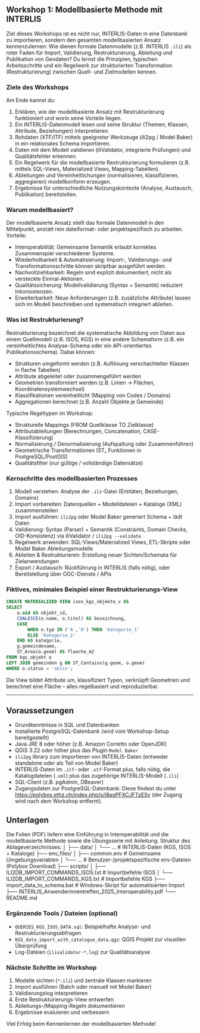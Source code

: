 ## Workshop 1: Modellbasierte Methode mit INTERLIS

Ziel dieses Workshops ist es nicht nur, INTERLIS-Daten in eine Datenbank zu importieren, sondern den gesamten modellbasierten Ansatz kennenzulernen: Wie dienen formale Datenmodelle (z.B. INTERLIS `.ili`) als roter Faden für Import, Validierung, Restrukturierung, Ableitung und Publikation von Geodaten? Du lernst die Prinzipien, typischen Arbeitsschritte und ein Regelwerk zur strukturierten Transformation (Restrukturierung) zwischen Quell- und Zielmodellen kennen.

### Ziele des Workshops
Am Ende kannst du:
1. Erklären, wie der modellbasierte Ansatz mit Restrukturierung funktioniert und worin seine Vorteile liegen. 
2. Ein INTERLIS-Datenmodell lesen und seine Struktur (Themen, Klassen, Attribute, Beziehungen) interpretieren.
3. Rohdaten (XTF/ITF) mittels geeigneter Werkzeuge (ili2pg / Model Baker) in ein relationales Schema importieren.
4. Daten mit dem Modell validieren (iliValidator, integrierte Prüfungen) und Qualitätsfehler erkennen.
5. Ein Regelwerk für die modellbasierte Restrukturierung formulieren (z.B. mittels SQL-Views, Materialized Views, Mapping-Tabellen).
6. Ableitungen und Vereinheitlichungen (normalisieren, klassifizieren, aggregieren) modellkonform erzeugen.
7. Ergebnisse für unterschiedliche Nutzungskontexte (Analyse, Austausch, Publikation) bereitstellen.

### Warum modellbasiert?
Der modellbasierte Ansatz stellt das formale Datenmodell in den Mittelpunkt, anstatt rein dateiformat- oder projektspezifisch zu arbeiten. Vorteile:
- Interoperabilität: Gemeinsame Semantik erlaubt korrektes Zusammenspiel verschiedener Systeme.
- Wiederholbarkeit & Automatisierung: Import-, Validierungs- und Transformationsschritte können skriptbar ausgeführt werden.
- Nachvollziehbarkeit: Regeln sind explizit dokumentiert, nicht als versteckte Einmal-Aktionen.
- Qualitätssicherung: Modellvalidierung (Syntax + Semantik) reduziert Inkonsistenzen.
- Erweiterbarkeit: Neue Anforderungen (z.B. zusätzliche Attribute) lassen sich im Modell beschreiben und systematisch integriert ableiten.

### Was ist Restrukturierung?
Restrukturierung bezeichnet die systematische Abbildung von Daten aus einem Quellmodell (z.B. ISOS, KGS) in eine andere Schemaform (z.B. ein vereinheitlichtes Analyse-Schema oder ein API-orientiertes Publikationsschema). Dabei können:
- Strukturen umgeformt werden (z.B. Auflösung verschachtelter Klassen in flache Tabellen)
- Attribute abgeleitet oder zusammengeführt werden
- Geometrien transformiert werden (z.B. Linien → Flächen, Koordinatensystemwechsel)
- Klassifikationen vereinheitlicht (Mapping von Codes / Domains)
- Aggregationen berechnet (z.B. Anzahl Objekte je Gemeinde)

Typische Regeltypen im Workshop:
- Strukturelle Mappings (FROM Quellklasse TO Zielklasse)
- Attributableitungen (Berechnungen, Concatenation, CASE-Klassifizierung)
- Normalisierung / Denormalisierung (Aufspaltung oder Zusammenführen) 
- Geometrische Transformationen (ST_ Funktionen in PostgreSQL/PostGIS)
- Qualitätsfilter (nur gültige / vollständige Datensätze)

### Kernschritte des modellbasierten Prozesses
1. Modell verstehen: Analyse der `.ili`-Datei (Entitäten, Beziehungen, Domains)
2. Import vorbereiten: Datenquellen + Modelldateien + Kataloge (XML) zusammenstellen
3. Import ausführen: `ili2pg` oder Model Baker generiert Schema + lädt Daten
4. Validierung: Syntax (Parser) + Semantik (Constraints, Domain Checks, OID-Konsistenz) via iliValidator / `ili2pg --validate`
5. Regelwerk anwenden: SQL-Views/Materialized Views, ETL-Skripte oder Model Baker Ableitungsmodelle
6. Ableiten & Restrukturieren: Erstellung neuer Sichten/Schemata für Zielanwendungen
7. Export / Austausch: Rückführung in INTERLIS (falls nötig), oder Bereitstellung über OGC-Dienste / APIs

### Fiktives, minimales Beispiel einer Restrukturierungs-View
```sql
CREATE MATERIALIZED VIEW isos_kgs_objekte_v AS
SELECT 
	o.oid AS objekt_id,
	COALESCE(o.name, o.titel) AS bezeichnung,
	CASE 
		WHEN o.typ IN ('A','B') THEN 'Kategorie_1'
		ELSE 'Kategorie_2'
	END AS kategorie,
	g.gemeindename,
	ST_Area(o.geom) AS flaeche_m2
FROM kgs_objekt o
LEFT JOIN gemeinden g ON ST_Contains(g.geom, o.geom)
WHERE o.status = 'aktiv';
```
Die View bildet Attribute um, klassifiziert Typen, verknüpft Geometrien und berechnet eine Fläche – alles regelbasiert und reproduzierbar.

---

## Voraussetzungen
- Grundkenntnisse in SQL und Datenbanken
- Installierte PostgreSQL-Datenbank (wird vom Workshop-Setup bereitgestellt)
- Java JRE 8 oder höher (z.B. Amazon Corretto oder OpenJDK)
- QGIS 3.22 oder höher plus das Plugin `Model Baker`
- `ili2pg` library zum Importieren von INTERLIS-Daten (entweder standalone oder als Teil von Model Baker)
- INTERLIS-Daten im `.itf`- oder `.xtf`-Format plus, falls nötig, die Katalogdateien (`.xml`) plus das zugehörige INTERLIS-Modell (`.ili`)
- SQL-Client (z.B. pgAdmin, DBeaver)
- Zugangsdaten zur PostgreSQL-Datenbank: Diese findest du unter https://polybox.ethz.ch/index.php/s/i8agPFXCJFTzESy (der Zugang wird nach dem Workshop entfernt). 

## Unterlagen
Die Folien (PDF) liefern eine Einführung in Interoperabilität und die modellbasierte Methode sowie die Übungsserie mit Anleitung. Struktur des Ablageverzeichnisses:
│
├── data/
│   └── ...                      # INTERLIS-Daten (KGS, ISOS + Kataloge)
├── env_files/
│   ├── common.env               # Gemeinsame Umgebungsvariablen
│   └── ...                      # Benutzer-/projektspezifische env-Dateien (Polybox Download)
├── scripts/
│   ├── ILI2DB_IMPORT_COMMANDS_ISOS.txt  # Importbefehle ISOS
│   └── ILI2DB_IMPORT_COMMANDS_KGS.txt   # Importbefehle KGS
├── import_data_to_schema.bat    # Windows-Skript für automatisierten Import
├── INTERLIS_Anwenderinnentreffen_2025_Interoperability.pdf
└── README.md

### Ergänzende Tools / Dateien (optional)
- `QUERIES_KGS_ISOS_DATA.sql`: Beispielhafte Analyse- und Restrukturierungsabfragen
- `KGS_data_import_with_catalogue_data.qgz`: QGIS Projekt zur visuellen Überprüfung
- Log-Dateien (`ilivalidator-*.log`) zur Qualitätsanalyse

### Nächste Schritte im Workshop
1. Modelle sichten (`*.ili`) und zentrale Klassen markieren
2. Import ausführen (Batch oder manuell mit Model Baker)
3. Validierungslog interpretieren
4. Erste Restrukturierungs-View entwerfen
5. Ableitungs-/Mapping-Regeln dokumentieren
6. Ergebnisse evaluieren und verbessern

Viel Erfolg beim Kennenlernen der modellbasierten Methode!